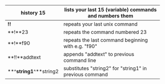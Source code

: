 |**history 15**|lists your last 15 (variable) commands and numbers them|
|---|---|
|**!!**|repeats your last unix command|
|**!**23|repeats the command numbered 23|
|**!**f90|repeats the last command beginning with e.g. "f90"|
|**!!**addtext|appends "addtext" to previous command line|
|**^**string1**^**string2|substitutes "string2" for "string1" in previous command|